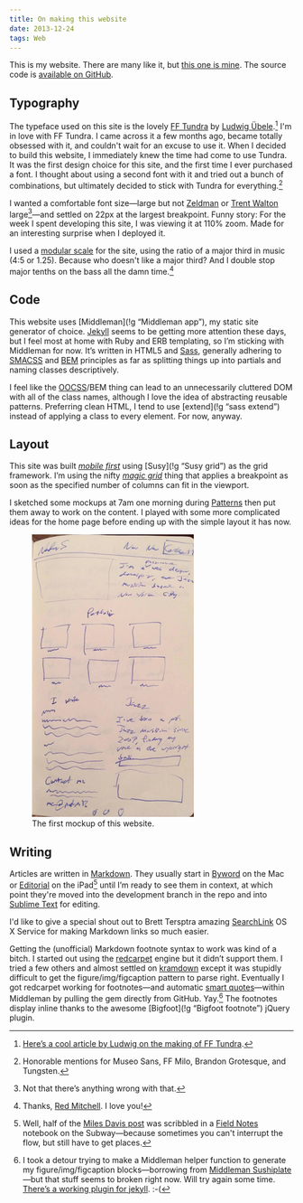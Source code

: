 ```yaml
---
title: On making this website
date: 2013-12-24
tags: Web
---
```


This is my website. There are many like it, but [this one is mine][1846-001]. The source code is [available on GitHub](https://github.com/nadavspi/nadav.is).

## Typography

The typeface used on this site is the lovely [FF Tundra][1846-002] by [Ludwig Übele][1846-003].[^tundra] I'm in love with FF Tundra. I came across it a few months ago, became totally obsessed with it, and couldn't wait for an excuse to use it. When I decided to build this website, I immediately knew the time had come to use Tundra. It was the first design choice for this site, and the first time I ever purchased a font. I thought about using a second font with it and tried out a bunch of combinations, but ultimately decided to stick with Tundra for everything.[^fonts] 

I wanted a comfortable font size—large but not [Zeldman][1846-004] or [Trent Walton][1846-005] large[^large]—and settled on 22px at the largest breakpoint. Funny story: For the week I spent developing this site, I was viewing it at 110% zoom. Made for an interesting surprise when I deployed it.

I used a [modular scale][1846-006] for the site, using the ratio of a major third in music (4:5 or 1.25). Because who doesn't like a major third? And I double stop major tenths on the bass all the damn time.[^red] 

## Code

This website uses [Middleman](!g “Middleman app”), my static site generator of choice. [Jekyll][1846-007] seems to be getting more attention these days, but I feel most at home with Ruby and ERB templating, so I’m sticking with Middleman for now. It’s written in HTML5 and [Sass][1846-008], generally adhering to [SMACSS][1846-009] and [BEM][1846-010] principles as far as splitting things up into partials and naming classes descriptively. 

I feel like the [OOCSS][1846-011]/BEM thing can lead to an unnecessarily cluttered DOM with all of the class names, although I love the idea of abstracting reusable patterns. Preferring clean HTML, I tend to use [extend](!g “sass extend”) instead of applying a class to every element. For now, anyway.


## Layout
This site was built *[mobile first][1846-012]* using [Susy](!g “Susy grid”) as the grid framework. I’m using the nifty *[magic grid](http://susy.oddbird.net/demos/magic/)* thing that applies a breakpoint as soon as the specified number of columns can fit in the viewport. 

I sketched some mockups at 7am one morning during [Patterns](http://patterns.co) then put them away to work on the content. I played with some more complicated ideas for the home page before ending up with the simple layout it has now. 

<figure>
    <img src=/images/articles/mockup.jpg alt="First mockup of nadav.is">
    <figcaption>The first mockup of this website.</figcaption>
</figure>

## Writing

Articles are written in [Markdown][1846-013]. They usually start in [Byword][1846-014] on the Mac or [Editorial][1846-015] on the iPad[^notebook] until I’m ready to see them in context, at which point they're moved into the development branch in the repo and into [Sublime Text][1846-016] for editing. 

I'd like to give a special shout out to Brett Tersptra amazing [SearchLink][1846-017] OS X Service for making Markdown links so much easier. 

Getting the (unofficial) Markdown footnote syntax to work was kind of a bitch. I started out using the [redcarpet](https://github.com/vmg/redcarpet) engine but it didn’t support them. I tried a few others and almost settled on [kramdown][1846-018] except it was stupidly difficult to get the figure/img/figcaption pattern to parse right. Eventually I got redcarpet working for footnotes—and automatic [smart quotes](http://smartquotesforsmartpeople.com/)—within Middleman by pulling the gem directly from GitHub. Yay.[^detour] The footnotes display inline thanks to the awesome [Bigfoot](!g “Bigfoot footnote”) jQuery plugin. 


[^tundra]: [Here’s a cool article by Ludwig on the making of FF Tundra](http://ilovetypography.com/2011/10/05/the-making-of-ff-tundra/).
[^fonts]: Honorable mentions for Museo Sans, FF Milo, Brandon Grotesque, and Tungsten. 
[^large]: Not that there’s anything wrong with that. 
[^notebook]: Well, half of the [Miles Davis post](/writing/miles-davis) was scribbled in a [Field Notes][1846-019] notebook on the Subway—because sometimes you can't interrupt the flow, but still have to get places.
[^detour]: I took a detour trying to make a Middleman helper function to generate my figure/img/figcaption blocks—borrowing from [Middleman Sushiplate](https://github.com/eshiota/middleman-sushiplate)—but that stuff seems to broken right now. Will try again some time. [There’s a working plugin for jekyll](https://github.com/opattison/jekyll-figure-image-tag). :-(
[^red]: Thanks, [Red Mitchell][1846-020]. I love you! 



[1846-001]: http://frankchimero.com/blog/2013/12/homesteading-2014/
[1846-002]: https://www.fontfont.com/fonts/tundra
[1846-003]: http://www.ludwigtype.de/
[1846-004]: http://www.zeldman.com/
[1846-005]: http://trentwalton.com/
[1846-006]: http://modularscale.com/
[1846-007]: http://jekyllrb.com/
[1846-008]: http://sass-lang.com/
[1846-009]: http://smacss.com/
[1846-010]: http://bem.info/method/
[1846-011]: http://oocss.org/
[1846-012]: http://www.abookapart.com/products/mobile-first
[1846-013]: http://daringfireball.net/projects/markdown/
[1846-014]: http://bywordapp.com/
[1846-015]: http://omz-software.com/editorial/
[1846-016]: http://www.sublimetext.com/
[1846-017]: http://brettterpstra.com/projects/searchlink/
[1846-018]: http://kramdown.gettalong.org/
[1846-019]: http://fieldnotesbrand.com/
[1846-020]: http://www.youtube.com/watch?v=_htGBKvXWpI